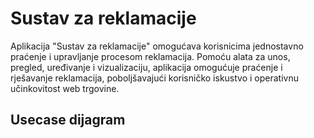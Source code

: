 # Sustav za reklamacije



Aplikacija "Sustav za reklamacije" omogućava korisnicima jednostavno praćenje i upravljanje procesom reklamacija. Pomoću alata za unos, pregled, uređivanje i vizualizaciju, aplikacija omogućuje praćenje i rješavanje reklamacija, poboljšavajući korisničko iskustvo i operativnu učinkovitost web trgovine.

## Usecase dijagram






